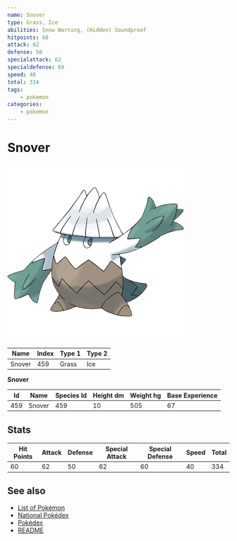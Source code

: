 ```yaml
---
name: Snover
type: Grass, Ice
abilities: Snow Warning, (Hidden) Soundproof
hitpoints: 60
attack: 62
defense: 50
specialattack: 62
specialdefense: 60
speed: 40
total: 334
tags:
    - pokemon
categories:
    - pokemon
---
```


# Snover


![Snover](images/459.png)

| **Name** | **Index** | **Type 1** | **Type 2** |
|----|----|----|----|
| Snover | 459 | Grass | Ice  |

**Snover** 




| **Id** | **Name** | **Species Id** | **Height dm** | **Weight hg** | **Base Experience** |
|--------|----------|----------------|------------|------------|---------------------|
| 459 | Snover | 459 | 10 | 505 | 67 |



## Stats

| **Hit Points** | **Attack** | **Defense** | **Special Attack** | **Special Defense** | **Speed** | **Total** |
|----------------|------------|-------------|--------------------|---------------------|-----------|-----------|
| 60 | 62 | 50 | 62 | 60 | 40 | 334 |

## See also

- [List of Pokémon](../pokemon.md)
- [National Pokédex](../national_pokedex.md)
- [Pokédex](../pokedex.md)
- [README](../README.md)
